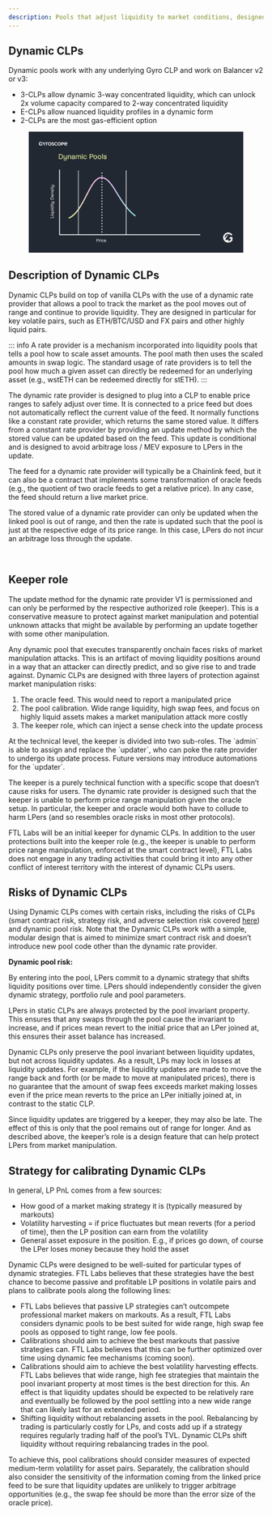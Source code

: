 ```yaml
---
description: Pools that adjust liquidity to market conditions, designed for volatile pairs
---
```


## Dynamic CLPs

Dynamic pools work with any underlying Gyro CLP and work on Balancer v2 or v3:

* 3-CLPs allow dynamic 3-way concentrated liquidity, which can unlock 2x volume capacity compared to 2-way concentrated liquidity
* E-CLPs allow nuanced liquidity profiles in a dynamic form
* 2-CLPs are the most gas-efficient option

<figure><img src="../assets/Dynamic-Pools-Animation.gif" alt=""><figcaption></figcaption></figure>

## Description of Dynamic CLPs

Dynamic CLPs build on top of vanilla CLPs with the use of a dynamic rate provider that allows a pool to track the market as the pool moves out of range and continue to provide liquidity. They are designed in particular for key volatile pairs, such as ETH/BTC/USD and FX pairs and other highly liquid pairs.

::: info
A rate provider is a mechanism incorporated into liquidity pools that tells a pool how to scale asset amounts. The pool math then uses the scaled amounts in swap logic. The standard usage of rate providers is to tell the pool how much a given asset can directly be redeemed for an underlying asset (e.g., wstETH can be redeemed directly for stETH).
:::

The dynamic rate provider is designed to plug into a CLP to enable price ranges to safely adjust over time. It is connected to a price feed but does not automatically reflect the current value of the feed. It normally functions like a constant rate provider, which returns the same stored value. It differs from a constant rate provider by providing an update method by which the stored value can be updated based on the feed. This update is conditional and is designed to avoid arbitrage loss / MEV exposure to LPers in the update.

The feed for a dynamic rate provider will typically be a Chainlink feed, but it can also be a contract that implements some transformation of oracle feeds (e.g., the quotient of two oracle feeds to get a relative price). In any case, the feed should return a live market price.

The stored value of a dynamic rate provider can only be updated when the linked pool is out of range, and then the rate is updated such that the pool is just at the respective edge of its price range. In this case, LPers do not incur an arbitrage loss through the update.

<figure><img src="../assets/Dynamic-Pools-Explainer-v5.gif" alt=""><figcaption></figcaption></figure>

## Keeper role

The update method for the dynamic rate provider V1 is permissioned and can only be performed by the respective authorized role (keeper). This is a conservative measure to protect against market manipulation and potential unknown attacks that might be available by performing an update together with some other manipulation.

Any dynamic pool that executes transparently onchain faces risks of market manipulation attacks. This is an artifact of moving liquidity positions around in a way that an attacker can directly predict, and so give rise to and trade against. Dynamic CLPs are designed with three layers of protection against market manipulation risks:

1. The oracle feed. This would need to report a manipulated price
2. The pool calibration. Wide range liquidity, high swap fees, and focus on highly liquid assets makes a market manipulation attack more costly
3. The keeper role, which can inject a sense check into the update process

At the technical level, the keeper is divided into two sub-roles. The \`admin\` is able to assign and replace the \`updater\`, who can poke the rate provider to undergo its update process. Future versions may introduce automations for the \`updater\`.

The keeper is a purely technical function with a specific scope that doesn’t cause risks for users. The dynamic rate provider is designed such that the keeper is unable to perform price range manipulation given the oracle setup. In particular, the keeper and oracle would both have to collude to harm LPers (and so resembles oracle risks in most other protocols).

FTL Labs will be an initial keeper for dynamic CLPs. In addition to the user protections built into the keeper role (e.g., the keeper is unable to perform price range manipulation, enforced at the smart contract level), FTL Labs does not engage in any trading activities that could bring it into any other conflict of interest territory with the interest of dynamic CLPs users.

## Risks of Dynamic CLPs

Using Dynamic CLPs comes with certain risks, including the risks of CLPs (smart contract risk, strategy risk, and adverse selection risk covered [here](e-clps.md#risks-of-e-clps)) and dynamic pool risk. Note that the Dynamic CLPs work with a simple, modular design that is aimed to minimize smart contract risk and doesn’t introduce new pool code other than the dynamic rate provider.

**Dynamic pool risk:**&#x20;

By entering into the pool, LPers commit to a dynamic strategy that shifts liquidity positions over time. LPers should independently consider the given dynamic strategy, portfolio rule and pool parameters.

LPers in static CLPs are always protected by the pool invariant property. This ensures that any swaps through the pool cause the invariant to increase, and if prices mean revert to the initial price that an LPer joined at, this ensures their asset balance has increased.

Dynamic CLPs only preserve the pool invariant between liquidity updates, but not across liquidity updates. As a result, LPs may lock in losses at liquidity updates. For example, if the liquidity updates are made to move the range back and forth (or be made to move at manipulated prices), there is no guarantee that the amount of swap fees exceeds market making losses even if the price mean reverts to the price an LPer initially joined at, in contrast to the static CLP.

Since liquidity updates are triggered by a keeper, they may also be late. The effect of this is only that the pool remains out of range for longer. And as described above, the keeper’s role is a design feature that can help protect LPers from market manipulation.

## Strategy for calibrating Dynamic CLPs

In general, LP PnL comes from a few sources:

* How good of a market making strategy it is (typically measured by markouts)
* Volatility harvesting = if price fluctuates but mean reverts (for a period of time), then the LP position can earn from the volatility
* General asset exposure in the position. E.g., if prices go down, of course the LPer loses money because they hold the asset

Dynamic CLPs were designed to be well-suited for particular types of dynamic strategies. FTL Labs believes that these strategies have the best chance to become passive and profitable LP positions in volatile pairs and plans to calibrate pools along the following lines:

* FTL Labs believes that passive LP strategies can’t outcompete professional market makers on markouts. As a result, FTL Labs considers dynamic pools to be best suited for wide range, high swap fee pools as opposed to tight range, low fee pools.
* Calibrations should aim to achieve the best markouts that passive strategies can. FTL Labs believes that this can be further optimized over time using dynamic fee mechanisms (coming soon).
* Calibrations should aim to achieve the best volatility harvesting effects. FTL Labs believes that wide range, high fee strategies that maintain the pool invariant property at most times is the best direction for this. An effect is that liquidity updates should be expected to be relatively rare and eventually be followed by the pool settling into a new wide range that can likely last for an extended period.
* Shifting liquidity without rebalancing assets in the pool. Rebalancing by trading is particularly costly for LPs, and costs add up if a strategy requires regularly trading half of the pool’s TVL. Dynamic CLPs shift liquidity without requiring rebalancing trades in the pool.

To achieve this, pool calibrations should consider measures of expected medium-term volatility for asset pairs. Separately, the calibration should also consider the sensitivity of the information coming from the linked price feed to be sure that liquidity updates are unlikely to trigger arbitrage opportunities (e.g., the swap fee should be more than the error size of the oracle price).
